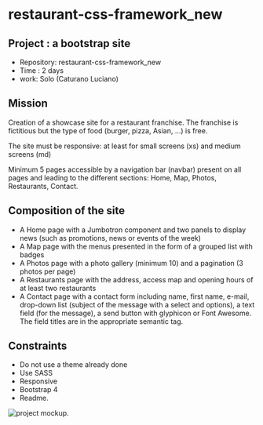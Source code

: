# restaurant-css-framework_new
##   Project : a bootstrap site

-   Repository: restaurant-css-framework_new
-   Time : 2 days
-   work: Solo (Caturano Luciano)

## Mission

Creation of a showcase site for a restaurant franchise. The franchise is fictitious but the type of food (burger, pizza, Asian, ...) is free.

The site must be responsive: at least for small screens (xs) and medium screens (md)

Minimum 5 pages accessible by a navigation bar (navbar) present on all pages and leading to the different sections: Home, Map, Photos, Restaurants, Contact.

## Composition of the site

- A Home page with a Jumbotron component and two panels to display news (such as promotions, news or events of the week)
- A Map page with the menus presented in the form of a grouped list with badges
- A Photos page with a photo gallery (minimum 10) and a pagination (3 photos per page)
- A Restaurants page with the address, access map and opening hours of at least two restaurants 
- A Contact page with a contact form including name, first name, e-mail, drop-down list (subject of the message with a select and options), a text field (for the message), a send button with glyphicon or Font Awesome. The field titles are in the appropriate semantic tag.


## Constraints

- Do not use a theme already done
- Use SASS
- Responsive
- Bootstrap 4 
- Readme.

![project mockup](/assets/img/project_mockup).
